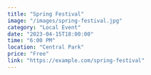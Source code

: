 ```yaml
---
title: "Spring Festival"
image: "/images/spring-festival.jpg"
category: "Local Event"
date: "2023-04-15T18:00:00"
time: "6:00 PM"
location: "Central Park"
price: "Free"
link: "https://example.com/spring-festival"
---
```

